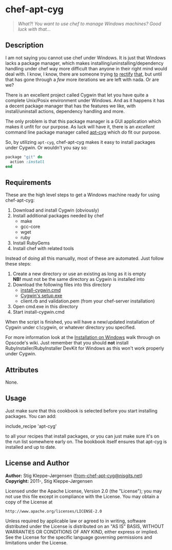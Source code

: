 chef-apt-cyg
============

> _What?! You want to use chef to manage Windows machines? Good luck with that..._

Description
-----------

I am not saying you cannot use chef under Windows. It is just that Windows lacks a package manager, which makes
installing/uninstalling/dependency handling under chef way more difficult than anyone in their right mind would deal
with. I know, I know, there are someone trying [to][1] [rectify][2] [that][3], but until that has gone through a _few_
more iterations we are left with nada. Or are we?

There is an excellent project called Cygwin that let you have quite a complete Unix/Posix environment under Windows.
And as it happens it has a decent package manager that has the features we like, with install/uninstall actions,
dependency handling and more.

The only problem is that this package manager is a GUI application which makes it unfit for our purpose. As luck will
have it, there is an _excellent_ command line package manager called [apt-cyg][4] which _do_ fit our purpose.

So, by utilizing `apt-cyg`, chef-apt-cyg makes it easy to install packages under Cygwin. Or wouldn't you say so:

```ruby
package "git" do
  action :install
end
```

Requirements
------------

These are the high level steps to get a Windows machine ready for using chef-apt-cyg:

1. Download and install Cygwin (obviously)
2. Install additional packages needed by chef
    * make
    * gcc-core
    * wget
    * ruby
3. Install RubyGems
4. Install chef with related tools

Instead of doing all this manually, most of these are automated. Just follow these steps:

1. Create a new directory or use an existing as long as it is empty<br>
  **NB!** must not be the same directory as Cygwin is installed into
2. Download the following files into this directory
    * [install-cygwin.cmd](install-cygwin.cmd)
    * [Cygwin's setup.exe][5]
    * client.rb and validation.pem (from your chef-server installation)
3. Open cmd.exe in this directory
4. Start install-cygwin.cmd

When the script is finished, you will have a new/updated installation of Cygwin under c:\cygwin, or whatever
directory you specified.

For more information look at the [Installation on Windows][6] walk through on Opscode's wiki. Just remember that you
should **not** install RubyInstaller/RubyInstaller DevKit for Windows as this won't work properly under Cygwin.

Attributes
----------

None.

Usage
-----

Just make sure that this cookbook is selected before you start installing packages. You can add:

  include_recipe 'apt-cyg'

to all your recipes that install packages, or you can just make sure it's on the run list somewhere early on.
The bookbook itself ensures that apt-cyg is installed and up to date.

License and Author
------------------

**Author:** Stig Kleppe-Jørgensen (<from-chef-apt-cyg@nisgits.net>)<br>
**Copyright:** 2011-, Stig Kleppe-Jørgensen

Licensed under the Apache License, Version 2.0 (the "License");
you may not use this file except in compliance with the License.
You may obtain a copy of the License at

    http://www.apache.org/licenses/LICENSE-2.0

Unless required by applicable law or agreed to in writing, software
distributed under the License is distributed on an "AS IS" BASIS,
WITHOUT WARRANTIES OR CONDITIONS OF ANY KIND, either express or implied.
See the License for the specific language governing permissions and
limitations under the License.



[1]: http://coapp.org
[2]: https://github.com/chocolatey/chocolatey
[3]: http://code.google.com/p/windows-package-manager
[4]: http://code.google.com/p/apt-cyg
[5]: http://cygwin.org/setup.exe
[6]: http://wiki.opscode.com/display/chef/Installation+on+Windows

